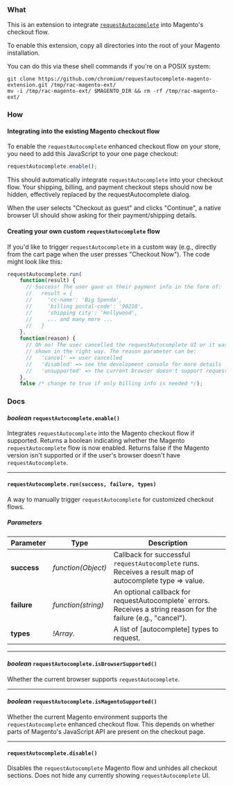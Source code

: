 ### What

This is an extension to integrate [`requestAutocomplete`](https://developer.chrome.com/multidevice/requestautocomplete-faq) into Magento's
checkout flow.

To enable this extension, copy all directories into the root of your Magento
installation.

You can do this via these shell commands if you're on a POSIX system:

```shell
git clone https://github.com/chromium/requestautocomplete-magento-extension.git /tmp/rac-magento-ext/
mv -i /tmp/rac-magento-ext/ $MAGENTO_DIR && rm -rf /tmp/rac-magento-ext/
```

### How

#### Integrating into the existing Magento checkout flow

To enable the `requestAutocomplete` enhanced checkout flow on your store, you
need to add this JavaScript to your one page checkout:

```js
requestAutocomplete.enable();
```

This should automatically integrate `requestAutocomplete` into your checkout
flow. Your shipping, billing, and payment checkout steps should now be hidden,
effectively replaced by the requestAutocomplete dialog.

When the user selects "Checkout as guest" and clicks "Continue", a native
browser UI should show asking for their payment/shipping details.

#### Creating your own custom `requestAutocomplete` flow

If you'd like to trigger `requestAutocomplete` in a custom way (e.g., directly
from the cart page when the user presses "Checkout Now"). The code might look
like this:

```js
requestAutocomplete.run(
    function(result) {
      // Success! The user gave us their payment info in the form of:
      //   result = {
      //     'cc-name': 'Big Spenda',
      //     'billing postal-code': '90210',
      //     'shipping city': 'Hollywood',
      //     ... and many more ...
      //   }
    },
    function(reason) {
      // Oh no! The user cancelled the requestAutocomplete UI or it wasn't
      // shown in the right way. The reason parameter can be:
      //   'cancel' => user cancelled
      //   'disabled' => see the development console for more details
      //   'unsupported' => the current browser doesn't support requestAutocomplete
    },
    false /* change to true if only billing info is needed */);
```

### Docs

#### *boolean* `requestAutocomplete.enable()`

Integrates `requestAutocomplete` into the Magento checkout flow if supported.
Returns a boolean indicating whether the Magento `requestAutocomplete` flow is
now enabled. Returns false if the Magento version isn't supported or if the
user's browser doesn't have `requestAutocomplete`.

--------------------------------------------------------------------------------

#### `requestAutocomplete.run(success, failure, types)`

A way to manually trigger `requestAutocomplete` for customized checkout flows.

##### Parameters

Parameter|Type|Description
---------|----|-----------
**success**|*function(Object)*|Callback for successful `requestAutocomplete` runs. Receives a result map of autocomplete type => value.
**failure**|*function(string)*|An optional callback for requestAutocomplete` errors. Receives a string reason for the failure (e.g., "cancel").
**types**|*!Array.<string>*|A list of [autocomplete] types to request.

--------------------------------------------------------------------------------

#### *boolean* `requestAutocomplete.isBrowserSupported()`

Whether the current browser supports `requestAutocomplete`.

--------------------------------------------------------------------------------

#### *boolean* `requestAutocomplete.isMagentoSupported()`

Whether the current Magento environment supports the `requestAutocomplete`
enhanced checkout flow. This depends on whether parts of Magento's JavaScript
API are present on the checkout page.

--------------------------------------------------------------------------------

#### `requestAutocomplete.disable()`

Disables the `requestAutocomplete` Magento flow and unhides all checkout
sections. Does not hide any currently showing `requestAutocomplete` UI.
